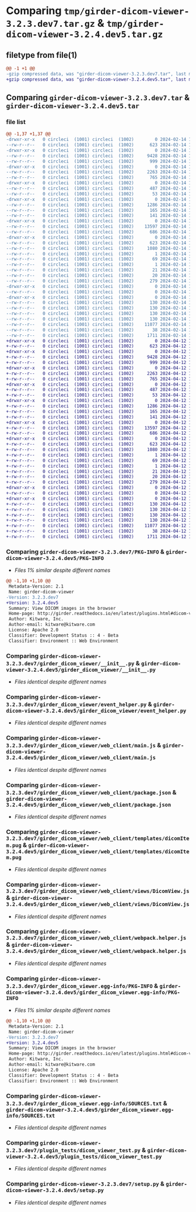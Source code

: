 # Comparing `tmp/girder-dicom-viewer-3.2.3.dev7.tar.gz` & `tmp/girder-dicom-viewer-3.2.4.dev5.tar.gz`

## filetype from file(1)

```diff
@@ -1 +1 @@
-gzip compressed data, was "girder-dicom-viewer-3.2.3.dev7.tar", last modified: Wed Feb 14 18:47:17 2024, max compression
+gzip compressed data, was "girder-dicom-viewer-3.2.4.dev5.tar", last modified: Fri Apr 12 18:29:15 2024, max compression
```

## Comparing `girder-dicom-viewer-3.2.3.dev7.tar` & `girder-dicom-viewer-3.2.4.dev5.tar`

### file list

```diff
@@ -1,37 +1,37 @@
-drwxr-xr-x   0 circleci  (1001) circleci  (1002)        0 2024-02-14 18:47:17.297281 girder-dicom-viewer-3.2.3.dev7/
--rw-r--r--   0 circleci  (1001) circleci  (1002)      623 2024-02-14 18:47:17.297281 girder-dicom-viewer-3.2.3.dev7/PKG-INFO
-drwxr-xr-x   0 circleci  (1001) circleci  (1002)        0 2024-02-14 18:47:17.289281 girder-dicom-viewer-3.2.3.dev7/girder_dicom_viewer/
--rw-r--r--   0 circleci  (1001) circleci  (1002)     9428 2024-02-14 18:46:47.000000 girder-dicom-viewer-3.2.3.dev7/girder_dicom_viewer/__init__.py
--rw-r--r--   0 circleci  (1001) circleci  (1002)      999 2024-02-14 18:46:47.000000 girder-dicom-viewer-3.2.3.dev7/girder_dicom_viewer/event_helper.py
-drwxr-xr-x   0 circleci  (1001) circleci  (1002)        0 2024-02-14 18:47:17.293281 girder-dicom-viewer-3.2.3.dev7/girder_dicom_viewer/web_client/
--rw-r--r--   0 circleci  (1001) circleci  (1002)     2263 2024-02-14 18:46:47.000000 girder-dicom-viewer-3.2.3.dev7/girder_dicom_viewer/web_client/main.js
--rw-r--r--   0 circleci  (1001) circleci  (1002)      765 2024-02-14 18:46:47.000000 girder-dicom-viewer-3.2.3.dev7/girder_dicom_viewer/web_client/package.json
-drwxr-xr-x   0 circleci  (1001) circleci  (1002)        0 2024-02-14 18:47:17.293281 girder-dicom-viewer-3.2.3.dev7/girder_dicom_viewer/web_client/stylesheets/
--rw-r--r--   0 circleci  (1001) circleci  (1002)      487 2024-02-14 18:46:47.000000 girder-dicom-viewer-3.2.3.dev7/girder_dicom_viewer/web_client/stylesheets/dicomItem.styl
--rw-r--r--   0 circleci  (1001) circleci  (1002)       53 2024-02-14 18:46:47.000000 girder-dicom-viewer-3.2.3.dev7/girder_dicom_viewer/web_client/stylesheets/dicomSliceMetadata.styl
-drwxr-xr-x   0 circleci  (1001) circleci  (1002)        0 2024-02-14 18:47:17.293281 girder-dicom-viewer-3.2.3.dev7/girder_dicom_viewer/web_client/templates/
--rw-r--r--   0 circleci  (1001) circleci  (1002)     1286 2024-02-14 18:46:47.000000 girder-dicom-viewer-3.2.3.dev7/girder_dicom_viewer/web_client/templates/dicomItem.pug
--rw-r--r--   0 circleci  (1001) circleci  (1002)      165 2024-02-14 18:46:47.000000 girder-dicom-viewer-3.2.3.dev7/girder_dicom_viewer/web_client/templates/dicomSliceMetadata.pug
--rw-r--r--   0 circleci  (1001) circleci  (1002)      141 2024-02-14 18:46:47.000000 girder-dicom-viewer-3.2.3.dev7/girder_dicom_viewer/web_client/templates/parseDicomItem.pug
-drwxr-xr-x   0 circleci  (1001) circleci  (1002)        0 2024-02-14 18:47:17.293281 girder-dicom-viewer-3.2.3.dev7/girder_dicom_viewer/web_client/views/
--rw-r--r--   0 circleci  (1001) circleci  (1002)    13597 2024-02-14 18:46:47.000000 girder-dicom-viewer-3.2.3.dev7/girder_dicom_viewer/web_client/views/DicomView.js
--rw-r--r--   0 circleci  (1001) circleci  (1002)      686 2024-02-14 18:46:47.000000 girder-dicom-viewer-3.2.3.dev7/girder_dicom_viewer/web_client/webpack.helper.js
-drwxr-xr-x   0 circleci  (1001) circleci  (1002)        0 2024-02-14 18:47:17.297281 girder-dicom-viewer-3.2.3.dev7/girder_dicom_viewer.egg-info/
--rw-r--r--   0 circleci  (1001) circleci  (1002)      623 2024-02-14 18:47:17.000000 girder-dicom-viewer-3.2.3.dev7/girder_dicom_viewer.egg-info/PKG-INFO
--rw-r--r--   0 circleci  (1001) circleci  (1002)     1080 2024-02-14 18:47:17.000000 girder-dicom-viewer-3.2.3.dev7/girder_dicom_viewer.egg-info/SOURCES.txt
--rw-r--r--   0 circleci  (1001) circleci  (1002)        1 2024-02-14 18:47:17.000000 girder-dicom-viewer-3.2.3.dev7/girder_dicom_viewer.egg-info/dependency_links.txt
--rw-r--r--   0 circleci  (1001) circleci  (1002)       69 2024-02-14 18:47:17.000000 girder-dicom-viewer-3.2.3.dev7/girder_dicom_viewer.egg-info/entry_points.txt
--rw-r--r--   0 circleci  (1001) circleci  (1002)        1 2024-02-14 18:47:17.000000 girder-dicom-viewer-3.2.3.dev7/girder_dicom_viewer.egg-info/not-zip-safe
--rw-r--r--   0 circleci  (1001) circleci  (1002)       21 2024-02-14 18:47:17.000000 girder-dicom-viewer-3.2.3.dev7/girder_dicom_viewer.egg-info/requires.txt
--rw-r--r--   0 circleci  (1001) circleci  (1002)       20 2024-02-14 18:47:17.000000 girder-dicom-viewer-3.2.3.dev7/girder_dicom_viewer.egg-info/top_level.txt
--rw-r--r--   0 circleci  (1001) circleci  (1002)      279 2024-02-14 18:46:47.000000 girder-dicom-viewer-3.2.3.dev7/plugin.cmake
-drwxr-xr-x   0 circleci  (1001) circleci  (1002)        0 2024-02-14 18:47:17.293281 girder-dicom-viewer-3.2.3.dev7/plugin_tests/
--rw-r--r--   0 circleci  (1001) circleci  (1002)        0 2024-02-14 18:46:47.000000 girder-dicom-viewer-3.2.3.dev7/plugin_tests/__init__.py
-drwxr-xr-x   0 circleci  (1001) circleci  (1002)        0 2024-02-14 18:47:17.297281 girder-dicom-viewer-3.2.3.dev7/plugin_tests/data/
--rw-r--r--   0 circleci  (1001) circleci  (1002)      130 2024-02-14 18:46:47.000000 girder-dicom-viewer-3.2.3.dev7/plugin_tests/data/000000.dcm.sha512
--rw-r--r--   0 circleci  (1001) circleci  (1002)      130 2024-02-14 18:46:47.000000 girder-dicom-viewer-3.2.3.dev7/plugin_tests/data/000001.dcm.sha512
--rw-r--r--   0 circleci  (1001) circleci  (1002)      130 2024-02-14 18:46:47.000000 girder-dicom-viewer-3.2.3.dev7/plugin_tests/data/000002.dcm.sha512
--rw-r--r--   0 circleci  (1001) circleci  (1002)      130 2024-02-14 18:46:47.000000 girder-dicom-viewer-3.2.3.dev7/plugin_tests/data/000003.dcm.sha512
--rw-r--r--   0 circleci  (1001) circleci  (1002)    11077 2024-02-14 18:46:47.000000 girder-dicom-viewer-3.2.3.dev7/plugin_tests/dicom_viewer_test.py
--rw-r--r--   0 circleci  (1001) circleci  (1002)       38 2024-02-14 18:47:17.297281 girder-dicom-viewer-3.2.3.dev7/setup.cfg
--rw-r--r--   0 circleci  (1001) circleci  (1002)     1711 2024-02-14 18:46:47.000000 girder-dicom-viewer-3.2.3.dev7/setup.py
+drwxr-xr-x   0 circleci  (1001) circleci  (1002)        0 2024-04-12 18:29:15.784206 girder-dicom-viewer-3.2.4.dev5/
+-rw-r--r--   0 circleci  (1001) circleci  (1002)      623 2024-04-12 18:29:15.784206 girder-dicom-viewer-3.2.4.dev5/PKG-INFO
+drwxr-xr-x   0 circleci  (1001) circleci  (1002)        0 2024-04-12 18:29:15.780206 girder-dicom-viewer-3.2.4.dev5/girder_dicom_viewer/
+-rw-r--r--   0 circleci  (1001) circleci  (1002)     9428 2024-04-12 18:28:48.000000 girder-dicom-viewer-3.2.4.dev5/girder_dicom_viewer/__init__.py
+-rw-r--r--   0 circleci  (1001) circleci  (1002)      999 2024-04-12 18:28:48.000000 girder-dicom-viewer-3.2.4.dev5/girder_dicom_viewer/event_helper.py
+drwxr-xr-x   0 circleci  (1001) circleci  (1002)        0 2024-04-12 18:29:15.780206 girder-dicom-viewer-3.2.4.dev5/girder_dicom_viewer/web_client/
+-rw-r--r--   0 circleci  (1001) circleci  (1002)     2263 2024-04-12 18:28:48.000000 girder-dicom-viewer-3.2.4.dev5/girder_dicom_viewer/web_client/main.js
+-rw-r--r--   0 circleci  (1001) circleci  (1002)      765 2024-04-12 18:28:48.000000 girder-dicom-viewer-3.2.4.dev5/girder_dicom_viewer/web_client/package.json
+drwxr-xr-x   0 circleci  (1001) circleci  (1002)        0 2024-04-12 18:29:15.780206 girder-dicom-viewer-3.2.4.dev5/girder_dicom_viewer/web_client/stylesheets/
+-rw-r--r--   0 circleci  (1001) circleci  (1002)      487 2024-04-12 18:28:48.000000 girder-dicom-viewer-3.2.4.dev5/girder_dicom_viewer/web_client/stylesheets/dicomItem.styl
+-rw-r--r--   0 circleci  (1001) circleci  (1002)       53 2024-04-12 18:28:48.000000 girder-dicom-viewer-3.2.4.dev5/girder_dicom_viewer/web_client/stylesheets/dicomSliceMetadata.styl
+drwxr-xr-x   0 circleci  (1001) circleci  (1002)        0 2024-04-12 18:29:15.780206 girder-dicom-viewer-3.2.4.dev5/girder_dicom_viewer/web_client/templates/
+-rw-r--r--   0 circleci  (1001) circleci  (1002)     1286 2024-04-12 18:28:48.000000 girder-dicom-viewer-3.2.4.dev5/girder_dicom_viewer/web_client/templates/dicomItem.pug
+-rw-r--r--   0 circleci  (1001) circleci  (1002)      165 2024-04-12 18:28:48.000000 girder-dicom-viewer-3.2.4.dev5/girder_dicom_viewer/web_client/templates/dicomSliceMetadata.pug
+-rw-r--r--   0 circleci  (1001) circleci  (1002)      141 2024-04-12 18:28:48.000000 girder-dicom-viewer-3.2.4.dev5/girder_dicom_viewer/web_client/templates/parseDicomItem.pug
+drwxr-xr-x   0 circleci  (1001) circleci  (1002)        0 2024-04-12 18:29:15.780206 girder-dicom-viewer-3.2.4.dev5/girder_dicom_viewer/web_client/views/
+-rw-r--r--   0 circleci  (1001) circleci  (1002)    13597 2024-04-12 18:28:48.000000 girder-dicom-viewer-3.2.4.dev5/girder_dicom_viewer/web_client/views/DicomView.js
+-rw-r--r--   0 circleci  (1001) circleci  (1002)      686 2024-04-12 18:28:48.000000 girder-dicom-viewer-3.2.4.dev5/girder_dicom_viewer/web_client/webpack.helper.js
+drwxr-xr-x   0 circleci  (1001) circleci  (1002)        0 2024-04-12 18:29:15.780206 girder-dicom-viewer-3.2.4.dev5/girder_dicom_viewer.egg-info/
+-rw-r--r--   0 circleci  (1001) circleci  (1002)      623 2024-04-12 18:29:15.000000 girder-dicom-viewer-3.2.4.dev5/girder_dicom_viewer.egg-info/PKG-INFO
+-rw-r--r--   0 circleci  (1001) circleci  (1002)     1080 2024-04-12 18:29:15.000000 girder-dicom-viewer-3.2.4.dev5/girder_dicom_viewer.egg-info/SOURCES.txt
+-rw-r--r--   0 circleci  (1001) circleci  (1002)        1 2024-04-12 18:29:15.000000 girder-dicom-viewer-3.2.4.dev5/girder_dicom_viewer.egg-info/dependency_links.txt
+-rw-r--r--   0 circleci  (1001) circleci  (1002)       69 2024-04-12 18:29:15.000000 girder-dicom-viewer-3.2.4.dev5/girder_dicom_viewer.egg-info/entry_points.txt
+-rw-r--r--   0 circleci  (1001) circleci  (1002)        1 2024-04-12 18:29:15.000000 girder-dicom-viewer-3.2.4.dev5/girder_dicom_viewer.egg-info/not-zip-safe
+-rw-r--r--   0 circleci  (1001) circleci  (1002)       21 2024-04-12 18:29:15.000000 girder-dicom-viewer-3.2.4.dev5/girder_dicom_viewer.egg-info/requires.txt
+-rw-r--r--   0 circleci  (1001) circleci  (1002)       20 2024-04-12 18:29:15.000000 girder-dicom-viewer-3.2.4.dev5/girder_dicom_viewer.egg-info/top_level.txt
+-rw-r--r--   0 circleci  (1001) circleci  (1002)      279 2024-04-12 18:28:48.000000 girder-dicom-viewer-3.2.4.dev5/plugin.cmake
+drwxr-xr-x   0 circleci  (1001) circleci  (1002)        0 2024-04-12 18:29:15.780206 girder-dicom-viewer-3.2.4.dev5/plugin_tests/
+-rw-r--r--   0 circleci  (1001) circleci  (1002)        0 2024-04-12 18:28:48.000000 girder-dicom-viewer-3.2.4.dev5/plugin_tests/__init__.py
+drwxr-xr-x   0 circleci  (1001) circleci  (1002)        0 2024-04-12 18:29:15.780206 girder-dicom-viewer-3.2.4.dev5/plugin_tests/data/
+-rw-r--r--   0 circleci  (1001) circleci  (1002)      130 2024-04-12 18:28:48.000000 girder-dicom-viewer-3.2.4.dev5/plugin_tests/data/000000.dcm.sha512
+-rw-r--r--   0 circleci  (1001) circleci  (1002)      130 2024-04-12 18:28:48.000000 girder-dicom-viewer-3.2.4.dev5/plugin_tests/data/000001.dcm.sha512
+-rw-r--r--   0 circleci  (1001) circleci  (1002)      130 2024-04-12 18:28:48.000000 girder-dicom-viewer-3.2.4.dev5/plugin_tests/data/000002.dcm.sha512
+-rw-r--r--   0 circleci  (1001) circleci  (1002)      130 2024-04-12 18:28:48.000000 girder-dicom-viewer-3.2.4.dev5/plugin_tests/data/000003.dcm.sha512
+-rw-r--r--   0 circleci  (1001) circleci  (1002)    11077 2024-04-12 18:28:48.000000 girder-dicom-viewer-3.2.4.dev5/plugin_tests/dicom_viewer_test.py
+-rw-r--r--   0 circleci  (1001) circleci  (1002)       38 2024-04-12 18:29:15.784206 girder-dicom-viewer-3.2.4.dev5/setup.cfg
+-rw-r--r--   0 circleci  (1001) circleci  (1002)     1711 2024-04-12 18:28:48.000000 girder-dicom-viewer-3.2.4.dev5/setup.py
```

### Comparing `girder-dicom-viewer-3.2.3.dev7/PKG-INFO` & `girder-dicom-viewer-3.2.4.dev5/PKG-INFO`

 * *Files 1% similar despite different names*

```diff
@@ -1,10 +1,10 @@
 Metadata-Version: 2.1
 Name: girder-dicom-viewer
-Version: 3.2.3.dev7
+Version: 3.2.4.dev5
 Summary: View DICOM images in the browser
 Home-page: http://girder.readthedocs.io/en/latest/plugins.html#dicom-viewer
 Author: Kitware, Inc.
 Author-email: kitware@kitware.com
 License: Apache 2.0
 Classifier: Development Status :: 4 - Beta
 Classifier: Environment :: Web Environment
```

### Comparing `girder-dicom-viewer-3.2.3.dev7/girder_dicom_viewer/__init__.py` & `girder-dicom-viewer-3.2.4.dev5/girder_dicom_viewer/__init__.py`

 * *Files identical despite different names*

### Comparing `girder-dicom-viewer-3.2.3.dev7/girder_dicom_viewer/event_helper.py` & `girder-dicom-viewer-3.2.4.dev5/girder_dicom_viewer/event_helper.py`

 * *Files identical despite different names*

### Comparing `girder-dicom-viewer-3.2.3.dev7/girder_dicom_viewer/web_client/main.js` & `girder-dicom-viewer-3.2.4.dev5/girder_dicom_viewer/web_client/main.js`

 * *Files identical despite different names*

### Comparing `girder-dicom-viewer-3.2.3.dev7/girder_dicom_viewer/web_client/package.json` & `girder-dicom-viewer-3.2.4.dev5/girder_dicom_viewer/web_client/package.json`

 * *Files identical despite different names*

### Comparing `girder-dicom-viewer-3.2.3.dev7/girder_dicom_viewer/web_client/templates/dicomItem.pug` & `girder-dicom-viewer-3.2.4.dev5/girder_dicom_viewer/web_client/templates/dicomItem.pug`

 * *Files identical despite different names*

### Comparing `girder-dicom-viewer-3.2.3.dev7/girder_dicom_viewer/web_client/views/DicomView.js` & `girder-dicom-viewer-3.2.4.dev5/girder_dicom_viewer/web_client/views/DicomView.js`

 * *Files identical despite different names*

### Comparing `girder-dicom-viewer-3.2.3.dev7/girder_dicom_viewer/web_client/webpack.helper.js` & `girder-dicom-viewer-3.2.4.dev5/girder_dicom_viewer/web_client/webpack.helper.js`

 * *Files identical despite different names*

### Comparing `girder-dicom-viewer-3.2.3.dev7/girder_dicom_viewer.egg-info/PKG-INFO` & `girder-dicom-viewer-3.2.4.dev5/girder_dicom_viewer.egg-info/PKG-INFO`

 * *Files 1% similar despite different names*

```diff
@@ -1,10 +1,10 @@
 Metadata-Version: 2.1
 Name: girder-dicom-viewer
-Version: 3.2.3.dev7
+Version: 3.2.4.dev5
 Summary: View DICOM images in the browser
 Home-page: http://girder.readthedocs.io/en/latest/plugins.html#dicom-viewer
 Author: Kitware, Inc.
 Author-email: kitware@kitware.com
 License: Apache 2.0
 Classifier: Development Status :: 4 - Beta
 Classifier: Environment :: Web Environment
```

### Comparing `girder-dicom-viewer-3.2.3.dev7/girder_dicom_viewer.egg-info/SOURCES.txt` & `girder-dicom-viewer-3.2.4.dev5/girder_dicom_viewer.egg-info/SOURCES.txt`

 * *Files identical despite different names*

### Comparing `girder-dicom-viewer-3.2.3.dev7/plugin_tests/dicom_viewer_test.py` & `girder-dicom-viewer-3.2.4.dev5/plugin_tests/dicom_viewer_test.py`

 * *Files identical despite different names*

### Comparing `girder-dicom-viewer-3.2.3.dev7/setup.py` & `girder-dicom-viewer-3.2.4.dev5/setup.py`

 * *Files identical despite different names*

